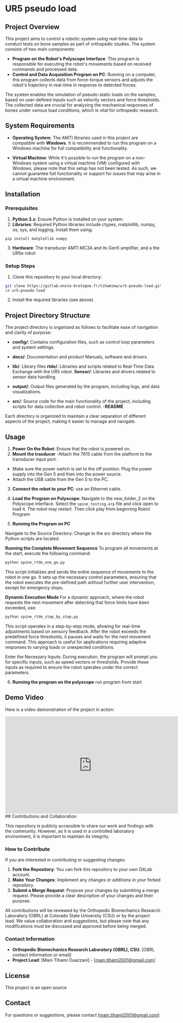 # UR5 pseudo load


## Project Overview

This project aims to control a robotic system using real-time data to conduct tests on bone samples as part of orthopedic studies. The system consists of two main components:

- **Program on the Robot's Polyscope Interface**: This program is responsible for executing the robot's movements based on received commands and processed data.
- **Control and Data Acquisition Program on PC**: Running on a computer, this program collects data from force-torque sensors and adjusts the robot's trajectory in real-time in response to detected forces.

The system enables the simulation of pseudo-static loads on the samples, based on user-defined inputs such as velocity vectors and force thresholds. The collected data are crucial for analyzing the mechanical responses of bones under various load conditions, which is vital for orthopedic research.


## System Requirements

- **Operating System**: The AMTI libraries used in this project are compatible with **Windows**. It is recommended to run this program on a Windows machine for full compatibility and functionality.

- **Virtual Machine**: While it's possible to run the program on a non-Windows system using a virtual machine (VM) configured with Windows, please note that this setup has not been tested. As such, we cannot guarantee full functionality or support for issues that may arise in a virtual machine environment.


## Installation

### Prerequisites

1. **Python 3.x**: Ensure Python is installed on your system.
2. **Libraries**: Required Python libraries include ctypes, matplotlib, numpy, os, sys, and logging. Install them using:
```sh
pip install matplotlib numpy
```
3. **Hardware**: The transducer AMTI MC3A and its Gen5 amplifier, and a the UR5e robot 


### Setup Steps

1. Clone this repository to your local directory:
```sh
git clone https://gitlab.ensta-bretagne.fr/tihamima/ur5-pseudo-load.git
cd ur5-pseudo-load
```
2. Install the required libraries (see above).

## Project Directory Structure

The project directory is organized as follows to facilitate ease of navigation and clarity of purpose:

  - **config/**: Contains configuration files, such as control loop parameters and system settings.
  - **docs/**: Documentation and product Manuals, software and drivers.
  - **lib/**: Library files
        **rtde/**: Libraries and scripts related to Real-Time Data Exchange with the UR5 robot.
        **Sensor/**: Libraries and drivers related to sensor data handling.

  - **output/**: Output files generated by the program, including logs, and data visualizations.
  - **src/**: Source code for the main functionality of the project, including scripts for data collection and robot control.
  -**README**

Each directory is organized to maintain a clear separation of different aspects of the project, making it easier to manage and navigate.


## Usage

1. **Power On the Robot**: Ensure that the robot is powered on.
2. **Mount the trasducer**
-Attach the 7615 cable from the platform to the transducer input port.
- Make sure the power switch is set to the off position. Plug the power supply into the Gen 5 and
then into the power source.
- Attach the USB cable from the Gen 5 to the PC.
3. **Connect the robot to your PC**: use an Ethernet cable.
4. **Load the Program on Polyscope**:
Navigate to the new_folder_2 on the Polyscope interface.
Select the `spine_testing.urp` file and click open to load it.
The robot may restart. Then click play from beginning Robot Program

5. **Running the Program on PC**

Navigate to the Source Directory: Change to the src directory where the Python scripts are located.

**Running the Complete Movement Sequence**
To program all movements at the start, execute the following command:
```sh
python spine_rtde_one_go.py
```
This script initializes and sends the entire sequence of movements to the robot in one go. It sets up the necessary control parameters, ensuring that the robot executes the pre-defined path without further user intervention, except for emergency stops.

**Dynamic Execution Mode**
For a dynamic approach, where the robot requests the next movement after detecting that force limits have been exceeded, use:
```sh
python spine_rtde_step_by_step.py
```
This script operates in a step-by-step mode, allowing for real-time adjustments based on sensory feedback. After the robot exceeds the predefined force thresholds, it pauses and waits for the next movement command. This approach is useful for applications requiring adaptive responses to varying loads or unexpected conditions.

Enter the Necessary Inputs: During execution, the program will prompt you for specific inputs, such as speed vectors or thresholds. Provide these inputs as required to ensure the robot operates under the correct parameters.

6. **Running the program on the polyscope** run program from start


## Demo Video

Here is a video demonstration of the project in action:

<iframe width="560" height="315" src="https://youtu.be/swfLqq4LzLc" frameborder="0" allow="accelerometer; autoplay; clipboard-write; encrypted-media; gyroscope; picture-in-picture" allowfullscreen></iframe>
## Contributions and Collaboration

This repository is publicly accessible to share our work and findings with the community. However, as it is used in a controlled laboratory environment, it is important to maintain its integrity.


### How to Contribute

If you are interested in contributing or suggesting changes:
1. **Fork the Repository**: You can fork this repository to your own GitLab account.
2. **Make Your Changes**: Implement any changes or additions in your forked repository.
3. **Submit a Merge Request**: Propose your changes by submitting a merge request. Please provide a clear description of your changes and their purpose.

All contributions will be reviewed by the Orthopedic Biomechanics Research Laboratory (OBRL) at Colorado State University (CSU) or by the project lead. We value collaboration and suggestions, but please note that any modifications must be discussed and approved before being merged.

### Contact Information

- **Orthopedic Biomechanics Research Laboratory (OBRL), CSU**: [OBRL contact information or email]
- **Project Lead**: [Main Tihami Ouazzani] - [main.tihami2001@gmail.com]


## License

This project is an open source


## Contact

For questions or suggestions, please contact [main.tihami2001@gmail.com]

